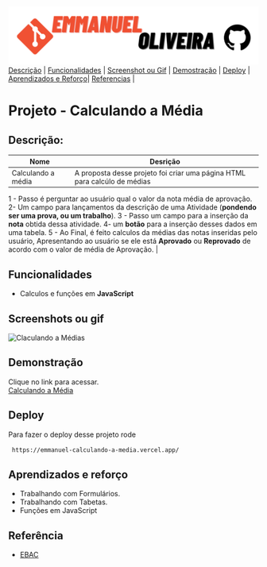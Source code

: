 ![banner-github](https://github.com/emmanuelmarcosdeoliveira/media-query/blob/main/imagens/manu-github.png)
[Descrição](#descrição) |
[Funcionalidades](#funcionalidades) |
[Screenshot ou Gif](#screenshots-ou-gif) |
[Demostração](#demonstração) |
[Deploy](#deploy) |
[Aprendizados e Reforço](#aprendizados-e-reforço)|
[Referencias](#referência) |

# Projeto - Calculando a Média

## Descrição:

| Nome               | Desrição                                                                  |
| ------------------ | ------------------------------------------------------------------------- |
| Calculando a média | A proposta desse projeto foi criar uma página HTML para calcúlo de médias |

1 - Passo é perguntar ao usuário qual o valor da nota média de aprovação.
2- Um campo para lançamentos da descrição de uma Atividade (**pondendo ser uma prova, ou um trabalho**).
3 - Passo um campo para a inserção da **nota** obtida dessa atividade.
4- um **botão** para a inserção desses dados em uma tabela.
5 - Ao Final, é feito calculos da médias das notas inseridas pelo usuário, Apresentando ao usuário se ele está **Aprovado** ou **Reprovado** de acordo com o valor de média de Aprovação. |

## Funcionalidades

- Calculos e funções em **JavaScript**

## Screenshots ou gif

![Claculando a Médias](https://github.com/emmanuelmarcosdeoliveira/calculadora-de-medias/blob/feature/readme/images/preview.jpg)

## Demonstração

Clique no link para acessar. <br>
[Calculando a Média ](https://emmanuel-calculando-a-media.vercel.app/)

## Deploy

Para fazer o deploy desse projeto rode

```bash
 https://emmanuel-calculando-a-media.vercel.app/
```

## Aprendizados e reforço

- Trabalhando com Formulários.
- Trabalhando com Tabetas.
- Funções em JavaScript

## Referência

- [EBAC](https://ebaconline.com.br/)
